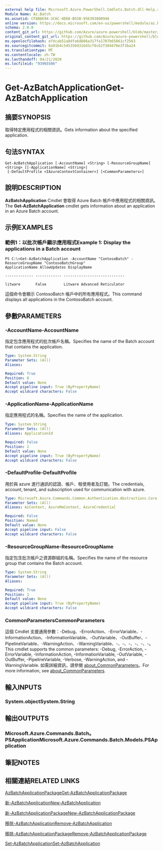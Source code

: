 ```yaml
---
external help file: Microsoft.Azure.PowerShell.Cmdlets.Batch.dll-Help.xml
Module Name: Az.Batch
ms.assetid: CF8B8E94-3C6C-4D68-B55B-956393890946
online version: https://docs.microsoft.com/en-us/powershell/module/az.batch/get-azbatchapplication
schema: 2.0.0
content_git_url: https://github.com/Azure/azure-powershell/blob/master/src/Batch/Batch/help/Get-AzBatchApplication.md
original_content_git_url: https://github.com/Azure/azure-powershell/blob/master/src/Batch/Batch/help/Get-AzBatchApplication.md
ms.openlocfilehash: efdcab51a8dfa6d886a317fa1707b65861cf2563
ms.sourcegitcommit: 6a91b4c545350d316d3cf8c62f384478e3f3ba24
ms.translationtype: MT
ms.contentlocale: zh-TW
ms.lasthandoff: 04/21/2020
ms.locfileid: "93965586"
---
```

# <span data-ttu-id="411b9-101">Get-AzBatchApplication</span><span class="sxs-lookup"><span data-stu-id="411b9-101">Get-AzBatchApplication</span></span>

## <span data-ttu-id="411b9-102">摘要</span><span class="sxs-lookup"><span data-stu-id="411b9-102">SYNOPSIS</span></span>
<span data-ttu-id="411b9-103">取得特定應用程式的相關資訊。</span><span class="sxs-lookup"><span data-stu-id="411b9-103">Gets information about the specified application.</span></span>

## <span data-ttu-id="411b9-104">句法</span><span class="sxs-lookup"><span data-stu-id="411b9-104">SYNTAX</span></span>

```
Get-AzBatchApplication [-AccountName] <String> [-ResourceGroupName] <String> [[-ApplicationName] <String>]
 [-DefaultProfile <IAzureContextContainer>] [<CommonParameters>]
```

## <span data-ttu-id="411b9-105">說明</span><span class="sxs-lookup"><span data-stu-id="411b9-105">DESCRIPTION</span></span>
<span data-ttu-id="411b9-106">**AzBatchApplication** Cmdlet 會取得 Azure Batch 帳戶中應用程式的相關資訊。</span><span class="sxs-lookup"><span data-stu-id="411b9-106">The **Get-AzBatchApplication** cmdlet gets information about an application in an Azure Batch account.</span></span>

## <span data-ttu-id="411b9-107">示例</span><span class="sxs-lookup"><span data-stu-id="411b9-107">EXAMPLES</span></span>

### <span data-ttu-id="411b9-108">範例1：以批次帳戶顯示應用程式</span><span class="sxs-lookup"><span data-stu-id="411b9-108">Example 1: Display the applications in a Batch account</span></span>
```
PS C:\>Get-AzBatchApplication -AccountName "ContosoBatch" -ResourceGroupName "ContosoBatchGroup"
ApplicationName AllowUpdates DisplayName

------------- ------------ ----------------------------

litware       False        Litware Advanced Reticulator
```

<span data-ttu-id="411b9-109">這個命令會顯示 ContosoBatch 帳戶中的所有應用程式。</span><span class="sxs-lookup"><span data-stu-id="411b9-109">This command displays all applications in the ContosoBatch account.</span></span>

## <span data-ttu-id="411b9-110">參數</span><span class="sxs-lookup"><span data-stu-id="411b9-110">PARAMETERS</span></span>

### <span data-ttu-id="411b9-111">-AccountName</span><span class="sxs-lookup"><span data-stu-id="411b9-111">-AccountName</span></span>
<span data-ttu-id="411b9-112">指定包含應用程式的批次帳戶名稱。</span><span class="sxs-lookup"><span data-stu-id="411b9-112">Specifies the name of the Batch account that contains the application.</span></span>

```yaml
Type: System.String
Parameter Sets: (All)
Aliases:

Required: True
Position: 0
Default value: None
Accept pipeline input: True (ByPropertyName)
Accept wildcard characters: False
```

### <span data-ttu-id="411b9-113">-ApplicationName</span><span class="sxs-lookup"><span data-stu-id="411b9-113">-ApplicationName</span></span>
<span data-ttu-id="411b9-114">指定應用程式的名稱。</span><span class="sxs-lookup"><span data-stu-id="411b9-114">Specifies the name of the application.</span></span>

```yaml
Type: System.String
Parameter Sets: (All)
Aliases: ApplicationId

Required: False
Position: 2
Default value: None
Accept pipeline input: True (ByPropertyName)
Accept wildcard characters: False
```

### <span data-ttu-id="411b9-115">-DefaultProfile</span><span class="sxs-lookup"><span data-stu-id="411b9-115">-DefaultProfile</span></span>
<span data-ttu-id="411b9-116">用於與 azure 進行通訊的認證、帳戶、租使用者及訂閱。</span><span class="sxs-lookup"><span data-stu-id="411b9-116">The credentials, account, tenant, and subscription used for communication with azure.</span></span>

```yaml
Type: Microsoft.Azure.Commands.Common.Authentication.Abstractions.Core.IAzureContextContainer
Parameter Sets: (All)
Aliases: AzContext, AzureRmContext, AzureCredential

Required: False
Position: Named
Default value: None
Accept pipeline input: False
Accept wildcard characters: False
```

### <span data-ttu-id="411b9-117">-ResourceGroupName</span><span class="sxs-lookup"><span data-stu-id="411b9-117">-ResourceGroupName</span></span>
<span data-ttu-id="411b9-118">指定包含批次帳戶之資源群組的名稱。</span><span class="sxs-lookup"><span data-stu-id="411b9-118">Specifies the name of the resource group that contains the Batch account.</span></span>

```yaml
Type: System.String
Parameter Sets: (All)
Aliases:

Required: True
Position: 1
Default value: None
Accept pipeline input: True (ByPropertyName)
Accept wildcard characters: False
```

### <span data-ttu-id="411b9-119">CommonParameters</span><span class="sxs-lookup"><span data-stu-id="411b9-119">CommonParameters</span></span>
<span data-ttu-id="411b9-120">這個 Cmdlet 支援通用參數：-Debug、-ErrorAction、-ErrorVariable、-InformationAction、-InformationVariable、-OutVariable、-OutBuffer、-PipelineVariable、-WarningAction、-WarningVariable、-、-、-、-、-、-。</span><span class="sxs-lookup"><span data-stu-id="411b9-120">This cmdlet supports the common parameters: -Debug, -ErrorAction, -ErrorVariable, -InformationAction, -InformationVariable, -OutVariable, -OutBuffer, -PipelineVariable, -Verbose, -WarningAction, and -WarningVariable.</span></span> <span data-ttu-id="411b9-121">如需詳細資訊，請參閱 [about_CommonParameters](http://go.microsoft.com/fwlink/?LinkID=113216)。</span><span class="sxs-lookup"><span data-stu-id="411b9-121">For more information, see [about_CommonParameters](http://go.microsoft.com/fwlink/?LinkID=113216).</span></span>

## <span data-ttu-id="411b9-122">輸入</span><span class="sxs-lookup"><span data-stu-id="411b9-122">INPUTS</span></span>

### <span data-ttu-id="411b9-123">System.object</span><span class="sxs-lookup"><span data-stu-id="411b9-123">System.String</span></span>

## <span data-ttu-id="411b9-124">輸出</span><span class="sxs-lookup"><span data-stu-id="411b9-124">OUTPUTS</span></span>

### <span data-ttu-id="411b9-125">Microsoft.Azure.Commands.Batch。PSApplication</span><span class="sxs-lookup"><span data-stu-id="411b9-125">Microsoft.Azure.Commands.Batch.Models.PSApplication</span></span>

## <span data-ttu-id="411b9-126">筆記</span><span class="sxs-lookup"><span data-stu-id="411b9-126">NOTES</span></span>

## <span data-ttu-id="411b9-127">相關連結</span><span class="sxs-lookup"><span data-stu-id="411b9-127">RELATED LINKS</span></span>

[<span data-ttu-id="411b9-128">AzBatchApplicationPackage</span><span class="sxs-lookup"><span data-stu-id="411b9-128">Get-AzBatchApplicationPackage</span></span>](./Get-AzBatchApplicationPackage.md)

[<span data-ttu-id="411b9-129">新-AzBatchApplication</span><span class="sxs-lookup"><span data-stu-id="411b9-129">New-AzBatchApplication</span></span>](./New-AzBatchApplication.md)

[<span data-ttu-id="411b9-130">新-AzBatchApplicationPackage</span><span class="sxs-lookup"><span data-stu-id="411b9-130">New-AzBatchApplicationPackage</span></span>](./New-AzBatchApplicationPackage.md)

[<span data-ttu-id="411b9-131">移除-AzBatchApplication</span><span class="sxs-lookup"><span data-stu-id="411b9-131">Remove-AzBatchApplication</span></span>](./Remove-AzBatchApplication.md)

[<span data-ttu-id="411b9-132">移除-AzBatchApplicationPackage</span><span class="sxs-lookup"><span data-stu-id="411b9-132">Remove-AzBatchApplicationPackage</span></span>](./Remove-AzBatchApplicationPackage.md)

[<span data-ttu-id="411b9-133">Set-AzBatchApplication</span><span class="sxs-lookup"><span data-stu-id="411b9-133">Set-AzBatchApplication</span></span>](./Set-AzBatchApplication.md)


